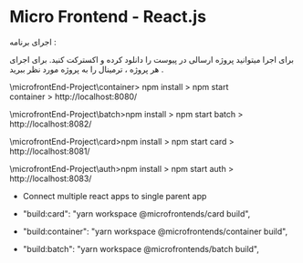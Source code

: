 # Micro Frontend - React.js


اجرای برنامه : 

برای اجرا میتوانید پروژه ارسالی در پیوست را دانلود کرده و اکسترکت کنید. 
  برای اجرای هر پروژه ، ترمینال را به پروژه مورد نظر ببرید .

\microfrontEnd-Project\container> npm install   >  npm start  
  container > http://localhost:8080/     

\microfrontEnd-Project\batch>npm install  >  npm start
batch > http://localhost:8082/

\microfrontEnd-Project\card>npm install  >  npm start
card > http://localhost:8081/

\microfrontEnd-Project\auth>npm install  >  npm start
auth > http://localhost:8083/



- Connect multiple react apps to single parent app

 -   "build:card": "yarn workspace @microfrontends/card build",
 -  "build:container": "yarn workspace @microfrontends/container build",
 -   "build:batch": "yarn workspace @microfrontends/batch build",


